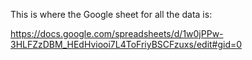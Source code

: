 

This is where the Google sheet for all the data is:

https://docs.google.com/spreadsheets/d/1w0jPPw-3HLFZzDBM_HEdHviooi7L4ToFriyBSCFzuxs/edit#gid=0
